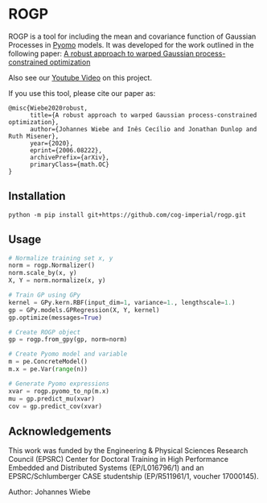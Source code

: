 # ROGP

ROGP is a tool for including the mean and covariance function of Gaussian
Processes in [Pyomo]() models. It was developed for the work outlined in the
following paper:
[A robust approach to warped Gaussian process-constrained
optimization](https://arxiv.org/abs/2006.08222)

Also see our [Youtube Video](https://www.youtube.com/watch?v=h3vSgbxpVzU) on this project.

If you use this tool, please cite our paper as:

    @misc{Wiebe2020robust,
          title={A robust approach to warped Gaussian process-constrained optimization}, 
          author={Johannes Wiebe and Inês Cecílio and Jonathan Dunlop and Ruth Misener},
          year={2020},
          eprint={2006.08222},
          archivePrefix={arXiv},
          primaryClass={math.OC}
    }

## Installation

    python -m pip install git+https://github.com/cog-imperial/rogp.git

## Usage

```python
# Normalize training set x, y
norm = rogp.Normalizer()
norm.scale_by(x, y)
X, Y = norm.normalize(x, y)

# Train GP using GPy
kernel = GPy.kern.RBF(input_dim=1, variance=1., lengthscale=1.)
gp = GPy.models.GPRegression(X, Y, kernel)
gp.optimize(messages=True)

# Create ROGP object
gp = rogp.from_gpy(gp, norm=norm)

# Create Pyomo model and variable
m = pe.ConcreteModel()
m.x = pe.Var(range(n))

# Generate Pyomo expressions
xvar = rogp.pyomo_to_np(m.x)
mu = gp.predict_mu(xvar)
cov = gp.predict_cov(xvar)
```


## Acknowledgements
This work was funded by the Engineering \& Physical Sciences Research
Council (EPSRC) Center for Doctoral Training in High Performance Embedded
and Distributed Systems (EP/L016796/1) and an EPSRC/Schlumberger CASE
studentship (EP/R511961/1, voucher 17000145).

Author: Johannes Wiebe
